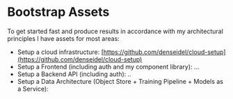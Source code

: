 # Bootstrap Assets

To get started fast and produce results in accordance with my architectural principles I have assets for most areas:

* Setup a cloud infrastructure: [https://github.com/denseidel/cloud-setup](https://github.com/denseidel/cloud-setup)
* Setup a Frontend \(including auth and my component library\): ...
* Setup a Backend API \(including auth\): ..
* Setup a Data Architecture \(Object Store + Training Pipeline + Models as a Service\): 



